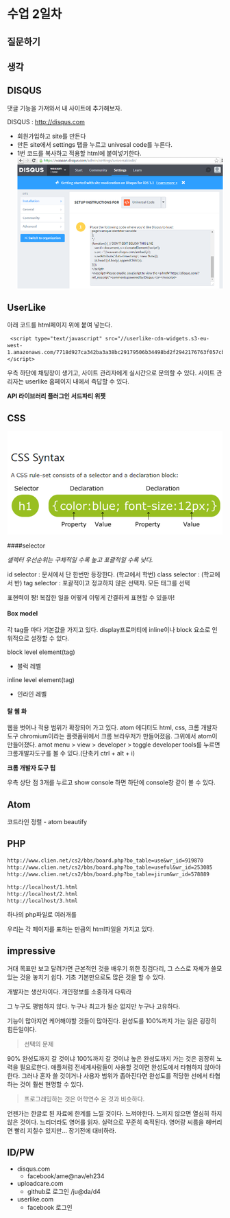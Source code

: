 # 수업 2일차

## 질문하기

## 생각

## DISQUS
댓글 기능을 가져와서 내 사이트에 추가해보자.

DISQUS : http://disqus.com
  - 회원가입하고 site를 만든다
  - 만든 site에서 settings 탭을 누르고 univesal code를 누른다.
  - 1번 코드를 복사하고 적용할 html에 붙여넣기한다.
![disqus 댓글 기능](disqus댓글기능사용하기.PNG)

## UserLike
아래 코드를 html페이지 </body>위에 붙여 넣는다.
```
 <script type="text/javascript" src="//userlike-cdn-widgets.s3-eu-west-1.amazonaws.com/7718d927ca342ba3a38bc29179506b34498bd2f2942176763f057cb33f9e19f7.js"></script> 
```
우측 하단에 채팅창이 생기고, 사이트 관리자에게 실시간으로 문의할 수 있다. 사이트 관리자는 userlike 홈페이지 내에서 즉답할 수 있다. 

**API 라이브러리 플러그인 서드파티 위젯**

## CSS
![css 문법](css-syntax.PNG)

####selector

*셀렉터 우선순위는 구체적일 수록 높고 포괄적일 수록 낮다.*

id selector : 문서에서 단 한번만 등장한다. (학교에서 학번)
class selector : (학교에서 반)
tag selector : 포괄적이고 정교하지 않은 선택자. 모든 태그를 선택

표현력이 짱! 복잡한 일을 어떻게 이렇게 간결하게 표현할 수 있을까!

#### Box model

각 tag들 마다 기본값을 가지고 있다.
display프로퍼티에 inline이나 block 요소로 인위적으로 설정할 수 있다.

block level element(tag)
- 블럭 레벨

inline level element(tag)
- 인라인 레벨

#### 탈 웹 화
웹을 벗어나 적용 범위가 확장되어 가고 있다. atom 에디터도 html, css, 
크롬 개발자 도구 chromium이라는 플랫폼위에서 크롬 브라우저가 만들어졌음. 그위에서 atom이 만들어졌다. amot menu > view > developer > toggle developer tools를 누르면 크롬개발자도구를 볼 수 있다.(단축키 ctrl + alt + i)

**크롬 개발자 도구 팁**

우측 상단 점 3개를 누르고 show console 하면 하단에 console창 같이 볼 수 있다.

## Atom
코드라인 정렬 - atom beautify

## PHP
```
http://www.clien.net/cs2/bbs/board.php?bo_table=use&wr_id=919870
http://www.clien.net/cs2/bbs/board.php?bo_table=useful&wr_id=253085
http://www.clien.net/cs2/bbs/board.php?bo_table=jirum&wr_id=578889
```
```
http://localhost/1.html
http://localhost/2.html
http://localhost/3.html
```
하나의 php파일로 여러개를

우리는 각 페이지를 표하는 만큼의 html파일을 가지고 있다.

## impressive
거대 목표만 보고 달려가면
근본적인 것을 배우기 위한 징검다리, 그 스스로 자체가 쓸모있는 것을 놓치기 쉽다.
기초 기본만으로도 많은 것을 할 수 있다.

개발자는 생산자이다. 개인정보를 소중하게 다뤄라

그 누구도 평범하지 않다. 누구나 최고가 될순 없지만 누구나 고유하다.

기능이 많아지면 케어해야할 것들이 많아진다.
완성도를 100%까지 가는 일은 굉장히 힘든일이다.

>선택의 문제

90% 완성도까지 갈 것이냐 100%까지 갈 것이냐
높은 완성도까지 가는 것은 굉장히 노력을 필요로한다. 애플처럼 전세계사람들이 사용할 것이면 완성도에서 타협하지 않아야한다. 그러나 혼자 쓸 것이거나 사용자 범위가 좁아진다면 완성도를 적당한 선에서 타협하는 것이 훨씬 현명할 수 있다.

> 프로그래밍하는 것은 어학연수 온 것과 비슷하다.

언젠가는 한글로 된 자료에 한계를 느낄 것이다. 느껴야한다. 느끼지 않으면 열심히 하지 않은 것이다. 느리더라도 영어를 읽자. 실력으로 꾸준히 축적된다.
영어랑 씨름을 해버리면 빨리 지칠수 있지만... 장기전에 대비하라.

## ID/PW
- disqus.com
  - facebook/ame@nav/eh234
- uploadcare.com
  - github로 로그인 /ju@da/d4
- userlike.com
  - facebook 로그인
